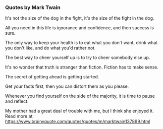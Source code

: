 ### Quotes by Mark Twain

It's not the size of the dog in the fight, it's the size of the fight in the dog.

All you need in this life is ignorance and confidence, and then success is sure.

The only way to keep your health is to eat what you don't want, drink what you don't like, and do what you'd rather not.

The best way to cheer yourself up is to try to cheer somebody else up.

It's no wonder that truth is stranger than fiction. Fiction has to make sense.


The secret of getting ahead is getting started.

Get your facts first, then you can distort them as you please.

Whenever you find yourself on the side of the majority, it is time to pause and reflect.

My mother had a great deal of trouble with me, but I think she enjoyed it.
Read more at: https://www.brainyquote.com/quotes/quotes/m/marktwain137899.html





